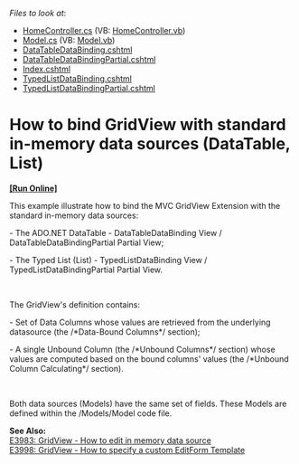 <!-- default file list -->
*Files to look at*:

* [HomeController.cs](./CS/CS/Controllers/HomeController.cs) (VB: [HomeController.vb](./VB/VB/Controllers/HomeController.vb))
* [Model.cs](./CS/CS/Models/Model.cs) (VB: [Model.vb](./VB/VB/Models/Model.vb))
* [DataTableDataBinding.cshtml](./CS/CS/Views/Home/DataTableDataBinding.cshtml)
* [DataTableDataBindingPartial.cshtml](./CS/CS/Views/Home/DataTableDataBindingPartial.cshtml)
* [Index.cshtml](./CS/CS/Views/Home/Index.cshtml)
* [TypedListDataBinding.cshtml](./CS/CS/Views/Home/TypedListDataBinding.cshtml)
* [TypedListDataBindingPartial.cshtml](./CS/CS/Views/Home/TypedListDataBindingPartial.cshtml)
<!-- default file list end -->
# How to bind GridView with standard in-memory data sources (DataTable, List<T>)
<!-- run online -->
**[[Run Online]](https://codecentral.devexpress.com/e3530)**
<!-- run online end -->


<p>This example illustrate how to bind the MVC GridView Extension with the standard in-memory data sources:</p><p>- The ADO.NET DataTable - DataTableDataBinding View / DataTableDataBindingPartial Partial View;</p><p>- The Typed List (List<T>) - TypedListDataBinding View / TypedListDataBindingPartial Partial View.</p><br />
<p>The GridView's definition contains:</p><p>- Set of Data Columns whose values are retrieved from the underlying datasource (the /*Data-Bound Columns*/ section);</p><p>- A single Unbound Column (the /*Unbound Columns*/ section) whose values are computed based on the bound columns' values (the /*Unbound Column Calculating*/ section).</p><br />
<p>Both data sources (Models) have the same set of fields. These Models are defined within the /Models/Model code file.</p><p><strong>See Also:</strong><br />
<a href="https://www.devexpress.com/Support/Center/p/E3983">E3983: GridView - How to edit in memory data source</a><br />
<a href="https://www.devexpress.com/Support/Center/p/E3998">E3998: GridView - How to specify a custom EditForm Template</a></p>

<br/>



